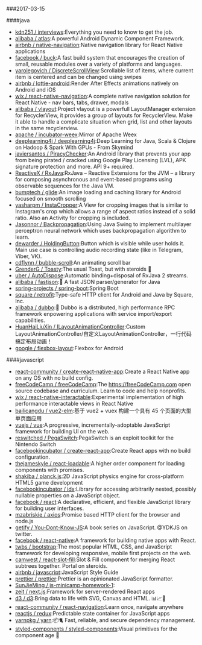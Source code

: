 ###2017-03-15 

####java
* [kdn251 / interviews](https://github.com/kdn251/interviews):Everything you need to know to get the job.
* [alibaba / atlas](https://github.com/alibaba/atlas):A powerful Android Dynamic Component Framework.
* [airbnb / native-navigation](https://github.com/airbnb/native-navigation):Native navigation library for React Native applications
* [facebook / buck](https://github.com/facebook/buck):A fast build system that encourages the creation of small, reusable modules over a variety of platforms and languages.
* [yarolegovich / DiscreteScrollView](https://github.com/yarolegovich/DiscreteScrollView):Scrollable list of items, where current item is centered and can be changed using swipes
* [airbnb / lottie-android](https://github.com/airbnb/lottie-android):Render After Effects animations natively on Android and iOS
* [wix / react-native-navigation](https://github.com/wix/react-native-navigation):A complete native navigation solution for React Native - nav bars, tabs, drawer, modals
* [alibaba / vlayout](https://github.com/alibaba/vlayout):Project vlayout is a powerfull LayoutManager extension for RecyclerView, it provides a group of layouts for RecyclerView. Make it able to handle a complicate situation when grid, list and other layouts in the same recyclerview.
* [apache / incubator-weex](https://github.com/apache/incubator-weex):Mirror of Apache Weex
* [deeplearning4j / deeplearning4j](https://github.com/deeplearning4j/deeplearning4j):Deep Learning for Java, Scala & Clojure on Hadoop & Spark With GPUs - From Skymind
* [javiersantos / PiracyChecker](https://github.com/javiersantos/PiracyChecker):An Android library that prevents your app from being pirated / cracked using Google Play Licensing (LVL), APK signature protection and more. API 9+ required.
* [ReactiveX / RxJava](https://github.com/ReactiveX/RxJava):RxJava – Reactive Extensions for the JVM – a library for composing asynchronous and event-based programs using observable sequences for the Java VM.
* [bumptech / glide](https://github.com/bumptech/glide):An image loading and caching library for Android focused on smooth scrolling
* [yasharpm / InstaCropper](https://github.com/yasharpm/InstaCropper):A View for cropping images that is similar to Instagram's crop which allows a range of aspect ratios instead of a solid ratio. Also an Activity for cropping is included.
* [Jasonnor / Backpropagation](https://github.com/Jasonnor/Backpropagation):Using Java Swing to implement multilayer perceptron neural network which uses backpropagation algorithm to learn.
* [dewarder / HoldingButton](https://github.com/dewarder/HoldingButton):Button which is visible while user holds it. Main use case is controlling audio recording state (like in Telegram, Viber, VK).
* [cdflynn / bubble-scroll](https://github.com/cdflynn/bubble-scroll):An animating scroll bar
* [GrenderG / Toasty](https://github.com/GrenderG/Toasty):The usual Toast, but with steroids 💪
* [uber / AutoDispose](https://github.com/uber/AutoDispose):Automatic binding+disposal of RxJava 2 streams.
* [alibaba / fastjson](https://github.com/alibaba/fastjson):🚄 A fast JSON parser/generator for Java
* [spring-projects / spring-boot](https://github.com/spring-projects/spring-boot):Spring Boot
* [square / retrofit](https://github.com/square/retrofit):Type-safe HTTP client for Android and Java by Square, Inc.
* [alibaba / dubbo](https://github.com/alibaba/dubbo):📢 Dubbo is a distributed, high performance RPC framework enpowering applications with service import/export capabilities.
* [HuanHaiLiuXin / ILayoutAnimationController](https://github.com/HuanHaiLiuXin/ILayoutAnimationController):Custom LayoutAnimationController/自定义LayoutAnimationController，一行代码搞定布局动画！
* [google / flexbox-layout](https://github.com/google/flexbox-layout):Flexbox for Android

####javascript
* [react-community / create-react-native-app](https://github.com/react-community/create-react-native-app):Create a React Native app on any OS with no build config.
* [freeCodeCamp / freeCodeCamp](https://github.com/freeCodeCamp/freeCodeCamp):The https://freeCodeCamp.com open source codebase and curriculum. Learn to code and help nonprofits.
* [wix / react-native-interactable](https://github.com/wix/react-native-interactable):Experimental implementation of high performance interactable views in React Native
* [bailicangdu / vue2-elm](https://github.com/bailicangdu/vue2-elm):基于 vue2 + vuex 构建一个具有 45 个页面的大型单页面应用
* [vuejs / vue](https://github.com/vuejs/vue):A progressive, incrementally-adoptable JavaScript framework for building UI on the web.
* [reswitched / PegaSwitch](https://github.com/reswitched/PegaSwitch):PegaSwitch is an exploit toolkit for the Nintendo Switch
* [facebookincubator / create-react-app](https://github.com/facebookincubator/create-react-app):Create React apps with no build configuration.
* [thejameskyle / react-loadable](https://github.com/thejameskyle/react-loadable):A higher order component for loading components with promises.
* [shakiba / planck.js](https://github.com/shakiba/planck.js):2D JavaScript physics engine for cross-platform HTML5 game development
* [facebookincubator / idx](https://github.com/facebookincubator/idx):Library for accessing arbitrarily nested, possibly nullable properties on a JavaScript object.
* [facebook / react](https://github.com/facebook/react):A declarative, efficient, and flexible JavaScript library for building user interfaces.
* [mzabriskie / axios](https://github.com/mzabriskie/axios):Promise based HTTP client for the browser and node.js
* [getify / You-Dont-Know-JS](https://github.com/getify/You-Dont-Know-JS):A book series on JavaScript. @YDKJS on twitter.
* [facebook / react-native](https://github.com/facebook/react-native):A framework for building native apps with React.
* [twbs / bootstrap](https://github.com/twbs/bootstrap):The most popular HTML, CSS, and JavaScript framework for developing responsive, mobile first projects on the web.
* [camwest / react-slot-fill](https://github.com/camwest/react-slot-fill):Slot & Fill component for merging React subtrees together. Portal on steroids.
* [airbnb / javascript](https://github.com/airbnb/javascript):JavaScript Style Guide
* [prettier / prettier](https://github.com/prettier/prettier):Prettier is an opinionated JavaScript formatter.
* [SunJieMing / js-minicamp-homework-1](https://github.com/SunJieMing/js-minicamp-homework-1):
* [zeit / next.js](https://github.com/zeit/next.js):Framework for server-rendered React apps
* [d3 / d3](https://github.com/d3/d3):Bring data to life with SVG, Canvas and HTML. 📊📈🎉
* [react-community / react-navigation](https://github.com/react-community/react-navigation):Learn once, navigate anywhere
* [reactjs / redux](https://github.com/reactjs/redux):Predictable state container for JavaScript apps
* [yarnpkg / yarn](https://github.com/yarnpkg/yarn):📦🐈 Fast, reliable, and secure dependency management.
* [styled-components / styled-components](https://github.com/styled-components/styled-components):Visual primitives for the component age 💅
